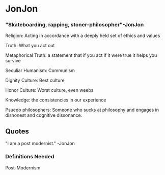# JonJon
### "Skateboarding, rapping, stoner-philosopher"-JonJon

Religion: Acting in accordance with a deeply held set of ethics and values

Truth: What you act out

Metaphorical Truth: a statement that if you act if it were true it helps you survive

Seculiar Humanism: Communism 

Dignity Culture: Best culture

Honor Culture: Worst culture, even weebs

Knowledge: the consistencies in our experience

Psuedo philosophers: Someone who sucks at philosophy and engages in dishonest and cognitive dissonance.

## Quotes

 "I am a post modernist." -JonJon

### Definitions Needed

Post-Modernism
 
 
